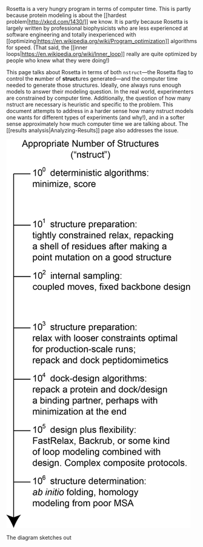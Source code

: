Rosetta is a very hungry program in terms of computer time.
This is partly because protein modeling is about the [[hardest problem|http://xkcd.com/1430/]] we know.
It is partly because Rosetta is largely written by professional biophysicists who are less experienced at software engineering and totally inexperienced with [[optimizing|https://en.wikipedia.org/wiki/Program_optimization]] algorithms for speed.
(That said, the [[inner loops|https://en.wikipedia.org/wiki/Inner_loop]] really are quite optimized by people who knew what they were doing!)

This page talks about Rosetta in terms of both `nstruct`—the Rosetta flag to control the **n**umber of **struct**ures generated—and the computer time needed to generate those structures.
Ideally, one always runs enough models to answer their modeling question.
In the real world, experimenters are constrained by computer time.
Additionally, the question of how many nstruct are necessary is heuristic and specific to the problem.
This document attempts to address in a harder sense how many nstruct models one wants for different types of experiments (and why!), and in a softer sense approximately how much computer time we are talking about.
The [[results analysis|Analyzing-Results]] page also addresses the issue.

![Diagram: log scale in nstruct Rosetta protocols](uploads/nstruct_scale.png "log scale in nstruct Rosetta protocols")

The diagram sketches out 